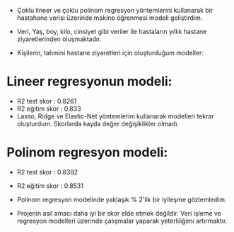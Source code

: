 * Çoklu lineer ve çoklu polinom regresyon yöntemlerini kullanarak bir hastahane verisi üzerinde makine öğrenmesi modeli geliştirdim.
* Veri, Yaş, boy, kilo, cinsiyet gibi veriler ile hastaların yıllık hastane ziyaretlerinden oluşmaktadır.


* Kişilerin, tahmini hastane ziyaretleri için oluşturduğum modeller:

# Lineer regresyonun modeli:
* R2 test skor : 0.8261
* R2 eğitim skor : 0.833 
* Lasso, Ridge ve Elastic-Net yöntemlerini kullanarak modelleri tekrar oluşturdum. Skorlarda kayda değer değişiklikler olmadı. 


# Polinom regresyon modeli:
* R2 test skor : 0.8392
* R2 eğitim skor : 0.8531
* Polinom regresyon modelinde yaklaşık % 2'lik bir iyileşme gözlemledim.

* Projenin asıl amacı daha iyi bir skor elde etmek değildir. Veri işleme ve regresyon modelleri üzerinde çalışmalar yaparak yeterliliğimi artırmaktır.
